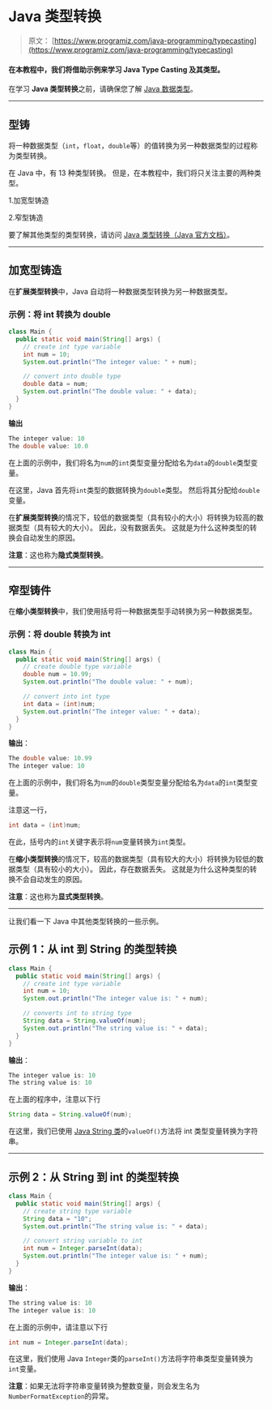 # Java 类型转换

> 原文： [https://www.programiz.com/java-programming/typecasting](https://www.programiz.com/java-programming/typecasting)

#### 在本教程中，我们将借助示例来学习 Java Type Casting 及其类型。

在学习 **Java 类型转换**之前，请确保您了解 [Java 数据类型](/java-programming/variables-primitive-data-types "Java Data Types")。

* * *

## 型铸

将一种数据类型（`int`，`float`，`double`等）的值转换为另一种数据类型的过程称为类型转换。

在 Java 中，有 13 种类型转换。 但是，在本教程中，我们将只关注主要的两种类型。

1.加宽型铸造

2.窄型铸造

要了解其他类型的类型转换，请访问 [Java 类型转换（Java 官方文档）](https://docs.oracle.com/javase/specs/jls/se10/html/jls-5.html "Java Type Conversion (official Java documentation)")。

* * *

## 加宽型铸造

在**扩展类型转换**中，Java 自动将一种数据类型转换为另一种数据类型。

### 示例：将 int 转换为 double

```java
class Main {
  public static void main(String[] args) {
    // create int type variable
    int num = 10;
    System.out.println("The integer value: " + num);

    // convert into double type
    double data = num;
    System.out.println("The double value: " + data);
  }
} 
```

**输出**

```java
The integer value: 10
The double value: 10.0 
```

在上面的示例中，我们将名为`num`的`int`类型变量分配给名为`data`的`double`类型变量。

在这里，Java 首先将`int`类型的数据转换为`double`类型。 然后将其分配给`double`变量。

在**扩展类型转换**的情况下，较低的数据类型（具有较小的大小）将转换为较高的数据类型（具有较大的大小）。 因此，没有数据丢失。 这就是为什么这种类型的转换会自动发生的原因。

**注意**：这也称为**隐式类型转换**。

* * *

## 窄型铸件

在**缩小类型转换**中，我们使用括号将一种数据类型手动转换为另一种数据类型。

### 示例：将 double 转换为 int

```java
class Main {
  public static void main(String[] args) {
    // create double type variable
    double num = 10.99;
    System.out.println("The double value: " + num);

    // convert into int type
    int data = (int)num;
    System.out.println("The integer value: " + data);
  }
} 
```

**输出**：

```java
The double value: 10.99
The integer value: 10 
```

在上面的示例中，我们将名为`num`的`double`类型变量分配给名为`data`的`int`类型变量。

注意这一行，

```java
int data = (int)num; 
```

在此，括号内的`int`关键字表示将`num`变量转换为`int`类型。

在**缩小类型转换**的情况下，较高的数据类型（具有较大的大小）将转换为较低的数据类型（具有较小的大小）。 因此，存在数据丢失。 这就是为什么这种类型的转换不会自动发生的原因。

**注意**：这也称为**显式类型转换**。

* * *

让我们看一下 Java 中其他类型转换的一些示例。

## 示例 1：从 int 到 String 的类型转换

```java
class Main {
  public static void main(String[] args) {
    // create int type variable
    int num = 10;
    System.out.println("The integer value is: " + num);

    // converts int to string type
    String data = String.valueOf(num);
    System.out.println("The string value is: " + data);
  }
} 
```

**输出**：

```java
The integer value is: 10
The string value is: 10 
```

在上面的程序中，注意以下行

```java
String data = String.valueOf(num); 
```

在这里，我们已使用 [Java String 类](/java-programming/string "Java String")的`valueOf()`方法将 int 类型变量转换为字符串。

* * *

## 示例 2：从 String 到 int 的类型转换

```java
class Main {
  public static void main(String[] args) {
    // create string type variable
    String data = "10";
    System.out.println("The string value is: " + data);

    // convert string variable to int
    int num = Integer.parseInt(data);
    System.out.println("The integer value is: " + num);
  }
} 
```

**输出**：

```java
The string value is: 10
The integer value is: 10 
```

在上面的示例中，请注意以下行

```java
int num = Integer.parseInt(data); 
```

在这里，我们使用 Java `Integer`类的`parseInt()`方法将字符串类型变量转换为`int`变量。

**注意**：如果无法将字符串变量转换为整数变量，则会发生名为`NumberFormatException`的异常。